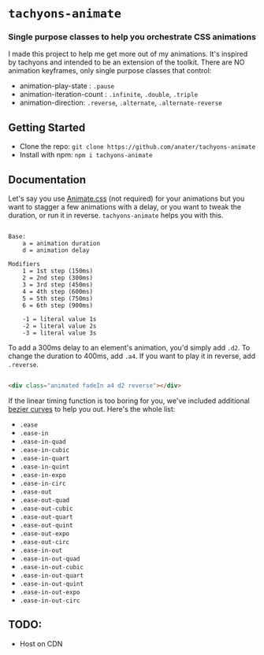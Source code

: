 # `tachyons-animate`
### Single purpose classes to help you orchestrate CSS animations

I made this project to help me get more out of my animations. It's inspired by tachyons and intended to be an extension of the toolkit. There are NO animation keyframes, only single purpose classes that control:
- animation-play-state : `.pause`
- animation-iteration-count : `.infinite`, `.double`, `.triple`
- animation-direction: `.reverse`, `.alternate`, `.alternate-reverse`

## Getting Started

- Clone the repo: `git clone https://github.com/anater/tachyons-animate`
- Install with npm: `npm i tachyons-animate`

## Documentation
Let's say you use [Animate.css](https://daneden.github.io/animate.css/) (not required) for your animations but you want to stagger a few animations with a delay, or you want to tweak the duration, or run it in reverse. `tachyons-animate` helps you with this.

```

Base:
	a = animation duration
	d = animation delay

Modifiers
	1 = 1st step (150ms)
	2 = 2nd step (300ms)
	3 = 3rd step (450ms)
	4 = 4th step (600ms)
	5 = 5th step (750ms)
	6 = 6th step (900ms)

	-1 = literal value 1s
	-2 = literal value 2s
	-3 = literal value 3s
 ```

To add a 300ms delay to an element's animation, you'd simply add `.d2`. To change the duration to 400ms, add `.a4`. If you want to play it in reverse, add `.reverse`.

```HTML

<div class="animated fadeIn a4 d2 reverse"></div>
```

If the linear timing function is too boring for you, we've included additional [bezier curves](https://gist.github.com/bendc/ac03faac0bf2aee25b49e5fd260a727d) to help you out. Here's the whole list:
- `.ease`
- `.ease-in`
- `.ease-in-quad`
- `.ease-in-cubic`
- `.ease-in-quart`
- `.ease-in-quint`
- `.ease-in-expo`
- `.ease-in-circ`
- `.ease-out`
- `.ease-out-quad`
- `.ease-out-cubic`
- `.ease-out-quart`
- `.ease-out-quint`
- `.ease-out-expo`
- `.ease-out-circ`
- `.ease-in-out`
- `.ease-in-out-quad`
- `.ease-in-out-cubic`
- `.ease-in-out-quart`
- `.ease-in-out-quint`
- `.ease-in-out-expo`
- `.ease-in-out-circ`

## TODO:
- Host on CDN
